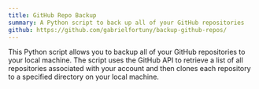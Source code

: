 ```yaml
---
title: GitHub Repo Backup
summary: A Python script to back up all of your GitHub repositories
github: https://github.com/gabrielfortuny/backup-github-repos/
---
```


This Python script allows you to backup all of your GitHub repositories to your local machine. The script uses the GitHub API to retrieve a list of all repositories associated with your account and then clones each repository to a specified directory on your local machine.
